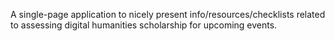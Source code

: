A single-page application to nicely present info/resources/checklists related to assessing digital humanities scholarship for upcoming events.
